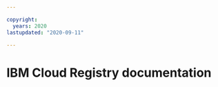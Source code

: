 ```yaml
---

copyright:
  years: 2020
lastupdated: "2020-09-11"

---
```



# IBM Cloud Registry documentation


